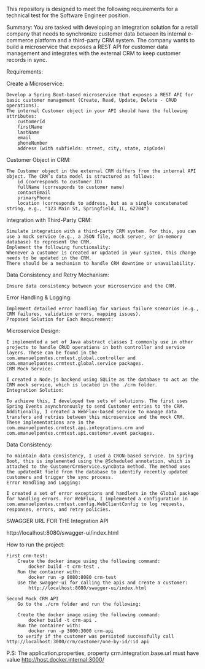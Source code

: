 This repository is designed to meet the following requirements for a technical test for the Software Engineer position.

Summary: You are tasked with developing an integration solution for a retail company that needs to synchronize customer data between its internal e-commerce platform and a third-party CRM system. The company wants to build a microservice that exposes a REST API for customer data management and integrates with the external CRM to keep customer records in sync.

Requirements:

Create a Microservice:

    Develop a Spring Boot-based microservice that exposes a REST API for basic customer management (Create, Read, Update, Delete - CRUD operations).
    The internal Customer object in your API should have the following attributes:
        customerId
        firstName
        lastName
        email
        phoneNumber
        address (with subfields: street, city, state, zipCode)
    
Customer Object in CRM:

    The Customer object in the external CRM differs from the internal API object. The CRM’s data model is structured as follows:
        id (corresponds to customer ID)
        fullName (corresponds to customer name)
        contactEmail
        primaryPhone
        location (corresponds to address, but as a single concatenated string, e.g., "123 Main St, Springfield, IL, 62704")
Integration with Third-Party CRM:

    Simulate integration with a third-party CRM system. For this, you can use a mock service (e.g., a JSON file, mock server, or in-memory database) to represent the CRM.
    Implement the following functionality:
    Whenever a customer is created or updated in your system, this change needs to be updated in the CRM.
    There should be a mechanism to handle CRM downtime or unavailability.
Data Consistency and Retry Mechanism:

    Ensure data consistency between your microservice and the CRM.
Error Handling & Logging:

    Implement detailed error handling for various failure scenarios (e.g., CRM failures, validation errors, mapping issues).
    Proposed Solution for Each Requirement:

Microservice Design:

    I implemented a set of Java abstract classes I commonly use in other projects to handle CRUD operations in both controller and service layers. These can be found in the com.emanuelpontes.crmtest.global.controller and com.emanuelpontes.crmtest.global.service packages.
    CRM Mock Service:
    
    I created a Node.js backend using SQLite as the database to act as the CRM mock service, which is located in the ./crm folder.
    Integration Solution:
    
    To achieve this, I developed two sets of solutions. The first uses Spring Events asynchronously to send Customer entries to the CRM. Additionally, I created a WebFlux-based service to manage data transfers and retries between this microservice and the mock CRM. These implementations are in the com.emanuelpontes.crmtest.api.integrations.crm and com.emanuelpontes.crmtest.api.customer.event packages.

Data Consistency:

    To maintain data consistency, I used a CRON-based service. In Spring Boot, this is implemented using the @Scheduled annotation, which is attached to the CustomerCrmService.syncData method. The method uses the updatedAt field from the database to identify recently updated customers and trigger the sync process.
    Error Handling and Logging:
    
    I created a set of error exceptions and handlers in the Global package for handling errors. For WebFlux, I implemented a configuration in com.emanuelpontes.crmtest.config.WebClientConfig to log requests, responses, errors, and retry policies.


SWAGGER URL FOR THE Integration API

http://localhost:8080/swagger-ui/index.html

How to run the project:

    First crm-test: 
        Create the docker image using the following command:
            docker build -t crm-test .
        Run the container with:
            docker run -p 8080:8080 crm-test 
        Use the swagger-ui for calling the apis and create a customer:
            http://localhost:8080/swagger-ui/index.html
    
    Second Mock CRM API
        Go to the ./crm folder and run the following:
    
        Create the docker image using the following command:
            docker build -t crm-api .
        Run the container with:
            docker run -p 3000:3000 crm-api 
        to verify if the customer was persisted successfully call http://localhost:3000/crm/customer/one-by-id/:id api
    
P.S: The application.properties, property crm.integration.base.url must have value http://host.docker.internal:3000/
